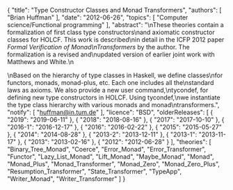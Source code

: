 {
    "title": "Type Constructor Classes and Monad Transformers",
    "authors": [
        "Brian Huffman"
    ],
    "date": "2012-06-26",
    "topics": [
        "Computer science/Functional programming"
    ],
    "abstract": "\nThese theories contain a formalization of first class type constructors\nand axiomatic constructor classes for HOLCF. This work is described\nin detail in the ICFP 2012 paper <i>Formal Verification of Monad\nTransformers</i> by the author. The formalization is a revised and\nupdated version of earlier joint work with Matthews and White.\n<P>\nBased on the hierarchy of type classes in Haskell, we define classes\nfor functors, monads, monad-plus, etc. Each one includes all the\nstandard laws as axioms. We also provide a new user command,\ntycondef, for defining new type constructors in HOLCF. Using tycondef,\nwe instantiate the type class hierarchy with various monads and monad\ntransformers.",
    "notify": [
        "huffman@in.tum.de"
    ],
    "licence": "BSD",
    "olderReleases": [
        {
            "2019": "2019-06-11"
        },
        {
            "2018": "2018-08-16"
        },
        {
            "2017": "2017-10-10"
        },
        {
            "2016-1": "2016-12-17"
        },
        {
            "2016": "2016-02-22"
        },
        {
            "2015": "2015-05-27"
        },
        {
            "2014": "2014-08-28"
        },
        {
            "2013-2": "2013-12-11"
        },
        {
            "2013-1": "2013-11-17"
        },
        {
            "2013": "2013-02-16"
        },
        {
            "2012": "2012-06-28"
        }
    ],
    "theories": [
        "Binary_Tree_Monad",
        "Coerce",
        "Error_Monad",
        "Error_Transformer",
        "Functor",
        "Lazy_List_Monad",
        "Lift_Monad",
        "Maybe_Monad",
        "Monad",
        "Monad_Plus",
        "Monad_Transformer",
        "Monad_Zero",
        "Monad_Zero_Plus",
        "Resumption_Transformer",
        "State_Transformer",
        "TypeApp",
        "Writer_Monad",
        "Writer_Transformer"
    ]
}